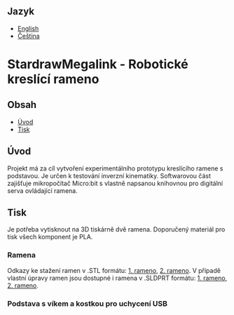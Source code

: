 ## Jazyk
- [English](./README.md)
- [Čeština](./README.cs.md)


# StardrawMegalink - Robotické kreslící rameno

## Obsah

- [Úvod](#Úvod)
- [Tisk](#Tisk)

## Úvod
Projekt má za cíl vytvoření experimentálního prototypu kreslícího ramene s podstavou. Je určen k testování inverzní kinematiky. Softwarovou část zajišťuje mikropočítač Micro:bit s vlastně napsanou knihovnou pro digitální serva ovládající ramena.

## Tisk
Je potřeba vytisknout na 3D tiskárně dvě ramena.
Doporučený materiál pro tisk všech komponent je PLA.

### Ramena
Odkazy ke stažení ramen v .STL formátu: [1. rameno](./MODELS/models/STARDRAWMEGALINK_arm-1.STL), [2. rameno](./MODELS/models/STARDRAWMEGALINK_arm-2.STL). V případě vlastní úpravy ramen jsou dostupné i ramena v .SLDPRT formátu: [1. rameno](./MODELS/solidworks_models/STARDRAWMEGALINK_arm-1.SLDPRT), [2. rameno](./MODELS/solidworks_models/STARDRAWMEGALINK_arm-2.SLDPRT).

### Podstava s víkem a kostkou pro uchycení USB



